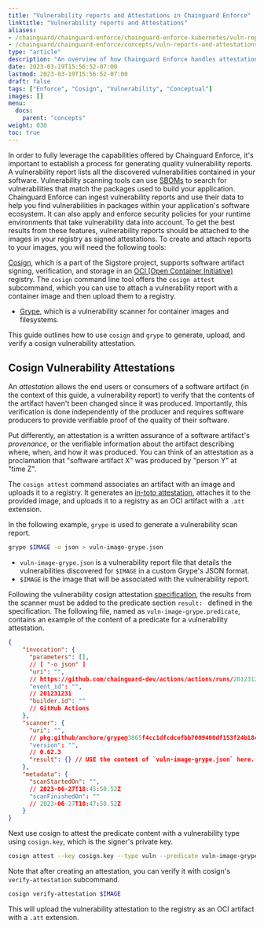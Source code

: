 ```yaml
---
title: "Vulnerability reports and Attestations in Chainguard Enforce"
linktitle: "Vulnerability reports and Attestations"
aliases:
- /chainguard/chainguard-enforce/chainguard-enforce-kubernetes/vuln-reports-and-attestations/
- /chainguard/chainguard-enforce/concepts/vuln-reports-and-attestations/
type: "article"
description: "An overview of how Chainguard Enforce handles attestations of vulnerability reports"
date: 2023-03-19T15:56:52-07:00
lastmod: 2023-03-19T15:56:52-07:00
draft: false
tags: ["Enforce", "Cosign", "Vulnerability", "Conceptual"]
images: []
menu:
  docs:
    parent: "concepts"
weight: 030
toc: true
---
```


In order to fully leverage the capabilities offered by Chainguard Enforce, it's important to establish a process for generating quality vulnerability reports.
A vulnerability report lists all the discovered vulnerabilities contained in your software. Vulnerability scanning tools can use [SBOMs](/open-source/sbom/) to search for vulnerabilities that match the packages used to build your application.
Chainguard Enforce can ingest vulnerability reports and use their data to help you find vulnerabilities in  packages within your application's software ecosystem. It can also apply and enforce security policies for your runtime environments that take vulnerability data into account.
To get the best results from these features, vulnerability reports should be attached to the images in your registry as signed attestations. To create and attach reports to your images, you will need the following tools:

[Cosign](/open-source/sigstore/cosign/an-introduction-to-cosign/), which is a part of the Sigstore project, supports software artifact signing, verification, and storage in an [OCI (Open Container Initiative)](/open-source/oci/) registry.
The `cosign` command line tool offers the `cosign attest` subcommand, which you can use to attach a vulnerability report with a container image and then upload them to a registry.

* [Grype](https://github.com/anchore/grype), which is a vulnerability scanner for container images and filesystems.

This guide outlines how to use `cosign` and `grype` to generate, upload, and verify a cosign vulnerability attestation.

## Cosign Vulnerability Attestations

An *attestation* allows the end users or consumers of a software artifact (in the context of this guide, a vulnerability report) to verify that the contents of the artifact haven't been changed since it was produced. Importantly, this verification is done independently of the producer and requires software producers to provide verifiable proof of the quality of their software.

Put differently, an attestation is a written assurance of a software artifact's *provenance*, or the verifiable information about the artifact describing where, when, and how it was produced. You can think of an attestation as a proclamation that "software artifact X" was produced by "person Y" at "time Z".

The `cosign attest` command associates an artifact with an image and uploads it to a registry. It generates an [in-toto attestation](https://in-toto.io/), attaches it to the provided image, and uploads it to a registry as an OCI artifact with a `.att` extension.

In the following example, `grype` is used to generate a vulnerability scan report.

```sh
grype $IMAGE -o json > vuln-image-grype.json
```

* `vuln-image-grype.json` is a vulnerability report file that details the vulnerabilities discovered for `$IMAGE` in a custom Grype's JSON format.
* `$IMAGE` is the image that will be associated with the vulnerability report.

Following the vulnerability cosign attestation [specification](https://github.com/sigstore/cosign/blob/main/specs/COSIGN_VULN_ATTESTATION_SPEC.md), the results
from the scanner must be added to the predicate section `result: ` defined in the specification.
The following file, named as `vuln-image-grype.predicate`, contains an example of the content of a predicate for a vulnerability attestation.

```json
{
    "invocation": {
      "parameters": [],
      // [ "-o json" ]
      "uri": "",
      // https://github.com/chainguard-dev/actions/actions/runs/201231231
      "event_id": "",
      // 201231231
      "builder.id": ""
      // GitHub Actions
    },
    "scanner": {
      "uri": "",
      // pkg:github/anchore/grype@3865f4cc1dfcdcefbb7009400df153f24b18c772
      "version": "",
      // 0.62.3
      "result": {} // USE the content of `vuln-image-grype.json` here.
    },
    "metadata": {
      "scanStartedOn": "",
      // 2023-06-27T18:45:50.52Z
      "scanFinishedOn": ""
      // 2023-06-27T18:47:50.52Z
    }
}
```

Next use cosign to attest the predicate content with a vulnerability type using `cosign.key`, which is the signer's private key.

```sh
cosign attest --key cosign.key --type vuln --predicate vuln-image-grype.predicate $IMAGE
```

Note that after creating an attestation, you can verify it with cosign's `verify-attestation` subcommand.

```sh
cosign verify-attestation $IMAGE
```

This will upload the vulnerability attestation to the registry as an OCI artifact with a `.att` extension.
